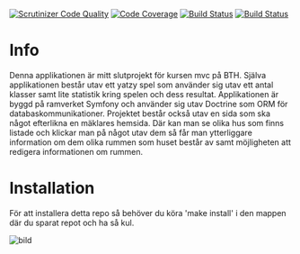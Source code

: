 [![Scrutinizer Code Quality](https://scrutinizer-ci.com/g/Knucklefist01/proj/badges/quality-score.png?b=master)](https://scrutinizer-ci.com/g/Knucklefist01/proj/?branch=master)
[![Code Coverage](https://scrutinizer-ci.com/g/Knucklefist01/proj/badges/coverage.png?b=master)](https://scrutinizer-ci.com/g/Knucklefist01/proj/?branch=master)
[![Build Status](https://scrutinizer-ci.com/g/Knucklefist01/proj/badges/build.png?b=master)](https://scrutinizer-ci.com/g/Knucklefist01/proj/build-status/master)
[![Build Status](https://www.travis-ci.com/Knucklefist01/proj.svg?branch=master)]()

# Info
Denna applikationen är mitt slutprojekt för kursen mvc på BTH. Själva applikationen består utav ett yatzy spel som använder sig utav ett antal klasser samt lite statistik kring spelen och dess resultat. Applikationen är byggd på ramverket Symfony och använder sig utav Doctrine som ORM för databaskommunikationer. Projektet består också utav en sida som ska något efterlikna en mäklares hemsida. Där kan man se olika hus som finns listade och klickar man på något utav dem så får man ytterliggare information om dem olika rummen som huset består av samt möjligheten att redigera informationen om rummen.

# Installation
För att installera detta repo så behöver du köra 'make install' i den mappen där du sparat repot och ha så kul.

![bild](https://sakhtafzarmag.com/wp-content/uploads/2018/11/k2_items_src_faaf20f59502fde3e9c02e551fbdce37.jpg "Programmering")
